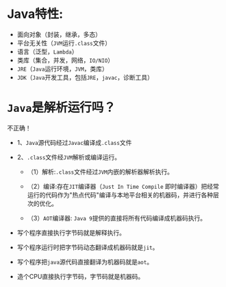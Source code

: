 # Java特性:
- 面向对象（封装，继承，多态）
- 平台无关性（`JVM`运行`.class`文件）
- 语言（泛型，`Lambda`）
- 类库（集合，并发，网络，`IO/NIO`）
- `JRE`（`Java`运行环境，`JVM`，类库）
- `JDK`（`Java`开发工具，包括`JRE`，`javac`，诊断工具）

# `Java`是解析运行吗？
不正确！
- 1、`Java`源代码经过`Javac`编译成`.class`文件

- 2、`.class`文件经`JVM`解析或编译运行。

  - （1）解析:`.class`文件经过`JVM`内嵌的解析器解析执行。

  - （2）编译:存在`JIT`编译器（`Just In Time Compile` 即时编译器）把经常运行的代码作为"热点代码"编译与本地平台相关的机器码，并进行各种层次的优化。

  - （3）`AOT`编译器: `Java 9`提供的直接将所有代码编译成机器码执行。

- 写个程序直接执行字节码就是解释执行。

- 写个程序运行时把字节码动态翻译成机器码就是`jit`。

- 写个程序把`java`源代码直接翻译为机器码就是`aot`。

- 造个CPU直接执行字节码，字节码就是机器码。